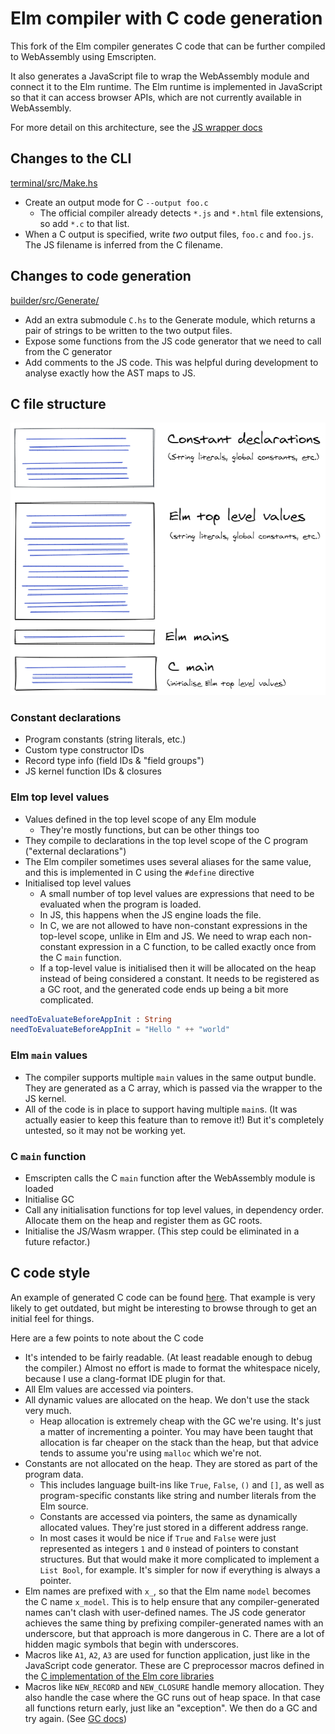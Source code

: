 # Elm compiler with C code generation

This fork of the Elm compiler generates C code that can be further compiled to WebAssembly using Emscripten.

It also generates a JavaScript file to wrap the WebAssembly module and connect it to the Elm runtime. The Elm runtime is implemented in JavaScript so that it can access browser APIs, which are not currently available in WebAssembly.

For more detail on this architecture, see the [JS wrapper docs](./wrapper.md)

## Changes to the CLI

[terminal/src/Make.hs](https://github.com/brian-carroll/elm-compiler/blob/master/terminal/src/Make.hs)
- Create an output mode for C `--output foo.c`
  - The official compiler already detects `*.js` and `*.html` file extensions, so add `*.c` to that list.
- When a C output is specified, write _two_ output files, `foo.c` and `foo.js`. The JS filename is inferred from the C filename.

## Changes to code generation

[builder/src/Generate/](https://github.com/brian-carroll/elm-compiler/tree/master/compiler/src/Generate)
- Add an extra submodule `C.hs` to the Generate module, which returns a pair of strings to be written to the two output files.
- Expose some functions from the JS code generator that we need to call from the C generator
- Add comments to the JS code. This was helpful during development to analyse exactly how the AST maps to JS.

## C file structure

![Diagram of C file structure](./docs/images/c-file-structure.png)


### Constant declarations

- Program constants (string literals, etc.)
- Custom type constructor IDs
- Record type info (field IDs & "field groups")
- JS kernel function IDs & closures

### Elm top level values

- Values defined in the top level scope of any Elm module
  - They're mostly functions, but can be other things too
- They compile to declarations in the top level scope of the C program ("external declarations")
- The Elm compiler sometimes uses several aliases for the same value, and this is implemented in C using the `#define` directive
- Initialised top level values
  - A small number of top level values are expressions that need to be evaluated when the program is loaded.
  - In JS, this happens when the JS engine loads the file.
  - In C, we are not allowed to have non-constant expressions in the top-level scope, unlike in Elm and JS. We need to wrap each non-constant expression in a C function, to be called exactly once from the C `main` function.
  - If a top-level value is initialised then it will be allocated on the heap instead of being considered a constant. It needs to be registered as a GC root, and the generated code ends up being a bit more complicated.

```elm
needToEvaluateBeforeAppInit : String
needToEvaluateBeforeAppInit = "Hello " ++ "world"
```

### Elm `main` values

- The compiler supports multiple `main` values in the same output bundle. They are generated as a C array, which is passed via the wrapper to the JS kernel.
- All of the code is in place to support having multiple `main`s. (It was actually easier to keep this feature than to remove it!) But it's completely untested, so it may not be working yet.

### C `main` function

- Emscripten calls the C `main` function after the WebAssembly module is loaded
- Initialise GC
- Call any initialisation functions for top level values, in dependency order. Allocate them on the heap and register them as GC roots.
- Initialise the JS/Wasm wrapper. (This step could be eliminated in a future refactor.)

## C code style

An example of generated C code can be found [here](https://github.com/brian-carroll/elm-compiler/blob/master/test/cycle/hand_edited.c). That example is very likely to get outdated, but might be interesting to browse through to get an initial feel for things.

Here are a few points to note about the C code

- It's intended to be fairly readable. (At least readable enough to debug the compiler.) Almost no effort is made to format the whitespace nicely, because I use a clang-format IDE plugin for that.
- All Elm values are accessed via pointers.
- All dynamic values are allocated on the heap. We don't use the stack very much.
  - Heap allocation is extremely cheap with the GC we're using. It's just a matter of incrementing a pointer. You may have been taught that allocation is far cheaper on the stack than the heap, but that advice tends to assume you're using `malloc` which we're not.
- Constants are not allocated on the heap. They are stored as part of the program data.
  - This includes language built-ins like `True`, `False`, `()` and `[]`, as well as program-specific constants like string and number literals from the Elm source.
  - Constants are accessed via pointers, the same as dynamically allocated values. They're just stored in a different address range.
  - In most cases it would be nice if `True` and `False` were just represented as integers `1` and `0` instead of pointers to constant structures. But that would make it more complicated to implement a `List Bool`, for example. It's simpler for now if everything is always a pointer.
- Elm names are prefixed with `x_`, so that the Elm name `model` becomes the C name `x_model`. This is to help ensure that any compiler-generated names can't clash with user-defined names. The JS code generator achieves the same thing by prefixing compiler-generated names with an underscore, but that approach is more dangerous in C. There are a lot of hidden magic symbols that begin with underscores.
- Macros like `A1`, `A2`, `A3` are used for function application, just like in the JavaScript code generator. These are C preprocessor macros defined in the [C implementation of the Elm core libraries](https://github.com/brian-carroll/elm_c_wasm/blob/fa096c3516fafdcc88c2047744dc686e05cd3cd2/src/kernel/utils.h)
- Macros like `NEW_RECORD` and `NEW_CLOSURE` handle memory allocation. They also handle the case where the GC runs out of heap space. In that case all functions return early, just like an "exception". We then do a GC and try again. (See [GC docs](https://github.com/brian-carroll/elm_c_wasm/blob/fa096c3516fafdcc88c2047744dc686e05cd3cd2/docs/gc.md))
